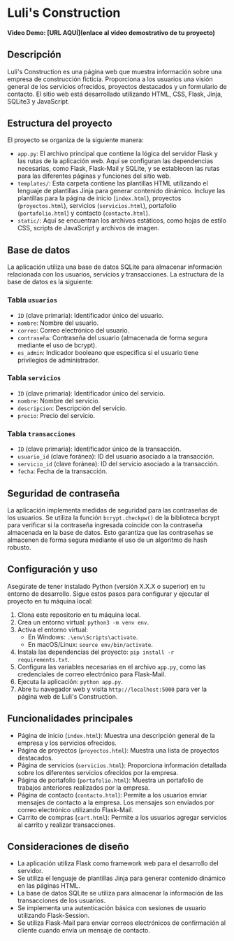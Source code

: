# Luli's Construction

#### Video Demo: [URL AQUÍ](enlace al video demostrativo de tu proyecto)

## Descripción
Luli's Construction es una página web que muestra información sobre una empresa de construcción ficticia. Proporciona a los usuarios una visión general de los servicios ofrecidos, proyectos destacados y un formulario de contacto. El sitio web está desarrollado utilizando HTML, CSS, Flask, Jinja, SQLite3 y JavaScript.

## Estructura del proyecto
El proyecto se organiza de la siguiente manera:

- `app.py`: El archivo principal que contiene la lógica del servidor Flask y las rutas de la aplicación web. Aquí se configuran las dependencias necesarias, como Flask, Flask-Mail y SQLite, y se establecen las rutas para las diferentes páginas y funciones del sitio web.
- `templates/`: Esta carpeta contiene las plantillas HTML utilizando el lenguaje de plantillas Jinja para generar contenido dinámico. Incluye las plantillas para la página de inicio (`index.html`), proyectos (`proyectos.html`), servicios (`servicios.html`), portafolio (`portafolio.html`) y contacto (`contacto.html`).
- `static/`: Aquí se encuentran los archivos estáticos, como hojas de estilo CSS, scripts de JavaScript y archivos de imagen.

## Base de datos
La aplicación utiliza una base de datos SQLite para almacenar información relacionada con los usuarios, servicios y transacciones. La estructura de la base de datos es la siguiente:

### Tabla `usuarios`
- `ID` (clave primaria): Identificador único del usuario.
- `nombre`: Nombre del usuario.
- `correo`: Correo electrónico del usuario.
- `contraseña`: Contraseña del usuario (almacenada de forma segura mediante el uso de bcrypt).
- `es_admin`: Indicador booleano que especifica si el usuario tiene privilegios de administrador.

### Tabla `servicios`
- `ID` (clave primaria): Identificador único del servicio.
- `nombre`: Nombre del servicio.
- `descripcion`: Descripción del servicio.
- `precio`: Precio del servicio.

### Tabla `transacciones`
- `ID` (clave primaria): Identificador único de la transacción.
- `usuario_id` (clave foránea): ID del usuario asociado a la transacción.
- `servicio_id` (clave foránea): ID del servicio asociado a la transacción.
- `fecha`: Fecha de la transacción.

## Seguridad de contraseña
La aplicación implementa medidas de seguridad para las contraseñas de los usuarios. Se utiliza la función `bcrypt.checkpw()` de la biblioteca bcrypt para verificar si la contraseña ingresada coincide con la contraseña almacenada en la base de datos. Esto garantiza que las contraseñas se almacenen de forma segura mediante el uso de un algoritmo de hash robusto.

## Configuración y uso
Asegúrate de tener instalado Python (versión X.X.X o superior) en tu entorno de desarrollo. Sigue estos pasos para configurar y ejecutar el proyecto en tu máquina local:

1. Clona este repositorio en tu máquina local.
2. Crea un entorno virtual: `python3 -m venv env`.
3. Activa el entorno virtual:
   - En Windows: `.\env\Scripts\activate`.
   - En macOS/Linux: `source env/bin/activate`.
4. Instala las dependencias del proyecto: `pip install -r requirements.txt`.
5. Configura las variables necesarias en el archivo `app.py`, como las credenciales de correo electrónico para Flask-Mail.
6. Ejecuta la aplicación: `python app.py`.
7. Abre tu navegador web y visita `http://localhost:5000` para ver la página web de Luli's Construction.

## Funcionalidades principales
- Página de inicio (`index.html`): Muestra una descripción general de la empresa y los servicios ofrecidos.
- Página de proyectos (`proyectos.html`): Muestra una lista de proyectos destacados.
- Página de servicios (`servicios.html`): Proporciona información detallada sobre los diferentes servicios ofrecidos por la empresa.
- Página de portafolio (`portafolio.html`): Muestra un portafolio de trabajos anteriores realizados por la empresa.
- Página de contacto (`contacto.html`): Permite a los usuarios enviar mensajes de contacto a la empresa. Los mensajes son enviados por correo electrónico utilizando Flask-Mail.
- Carrito de compras (`cart.html`): Permite a los usuarios agregar servicios al carrito y realizar transacciones.

## Consideraciones de diseño
- La aplicación utiliza Flask como framework web para el desarrollo del servidor.
- Se utiliza el lenguaje de plantillas Jinja para generar contenido dinámico en las páginas HTML.
- La base de datos SQLite se utiliza para almacenar la información de las transacciones de los usuarios.
- Se implementa una autenticación básica con sesiones de usuario utilizando Flask-Session.
- Se utiliza Flask-Mail para enviar correos electrónicos de confirmación al cliente cuando envía un mensaje de contacto.

